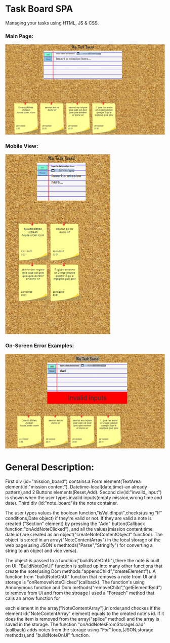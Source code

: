 # Task Board SPA

Managing your tasks using HTML, JS & CSS.

### Main Page:

![](./mainPage.png)

### Mobile View:

![](./mobile.png)

### On-Screen Error Examples:

![](./error.png)

 



# General Description:

First div (id="mission_board") contains:a Form element(TextArea element(id:"mission content"),
Datetime-local(date,time)-an already pattern),and 2 Buttons elements(Reset,Add).
Second div(id:"invaild_input") is shown when the user types invalid inputs(empty mission,wrong time and date).
Third div (id:"note_board")is the note container.

The user types values the boolean function,"isValidInput",checks(using "If" conditions,Date object) if they're valid or not.
If they are valid a note is created ("Section" element) by pressing the "Add" button(Callback function:"onAddNoteClicked"),
and all the values(mission content,time date,id) are created as an object("createNoteContentObject" function).
The object is stored in an array("NoteContentArray") in the local storage of the web page(using JSON's methtods("Parse","Stringify")
for converting a string to an object and vice versa).

The object is passed to a function("buildNoteOnUi"),there the note is built on UI.
"BuildNoteOnUi" function is splited up into many other functions that create the note(using Dom methods:"appendChild","createElement")).
A function from "buildNoteOnUi" function that removes a note from UI and storage is "onRemoveNoteClicked"(callback).
The function's using Annonymous function and Dom methods("removeChild","getElementById") 
to remove from Ui and from the stroage I used a "Foreach" method that calls an arrow function for

 each element in the array("NoteContentArray"),in order,and checkes if the element id("NoteContentArray" element) equals to the created note's id.
If it does the item is removed from the array("splice" method) and the array is saved in the storage.
The function "onAddNotesFromStorageLoad"(callback) adds notes from the storage using "For" loop,(JSON,storage methods),and "buildNoteOnUi" function.
 
